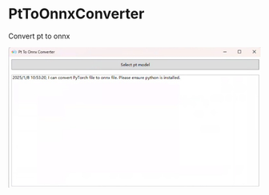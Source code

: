 # PtToOnnxConverter
Convert pt to onnx

![SC](https://raw.githubusercontent.com/hupo376787/PtToOnnxConverter/refs/heads/master/SC.jpg)
